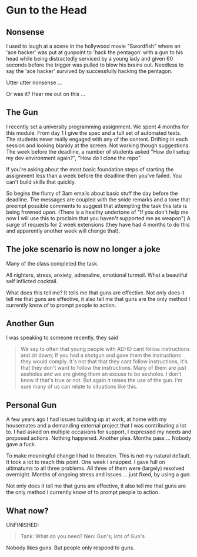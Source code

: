 Gun to the Head
===============


Nonsense
--------

I used to laugh at a scene in the hollywood movie "Swordfish" where an 'ace hacker' was put at gunpoint to 'hack the pentagon' with a gun to his head while being distractedly serviced by a young lady and given 60 seconds before the trigger was pulled to blow his brains out. Needless to say the 'ace hacker' survived by successfully hacking the pentagon.

Utter utter nonsense ...

Or was it?
Hear me out on this ...


The Gun
-------

I recently set a university programming assignment. We spent 4 months for this module. From day 1 I give the spec and a full set of automated tests. The students never really engaged with any of the content. Drifting in each session and looking blankly at the screen. Not working though suggestions.
The week before the deadline, a number of students asked "How do I setup my dev environment again?", "How do I clone the repo".

If you're asking about the most basic foundation steps of starting the assignment less than a week before the deadline then you've failed. You can't build skills that quickly.

So begins the flurry of 3am emails about basic stuff the day before the deadline. The messages are coupled with the snide remarks and a tone that preempt possible comments to suggest that attempting the task this late is being frowned upon. (There is a healthy undertone of "If you don't help me now I will use this to proclaim that you haven't supported me as weapon")
A surge of requests for 2 week extensions (they have had 4 months to do this and apparently another week will change that).


The joke scenario is now no longer a joke
-----------------------------------------

Many of the class completed the task.

All nighters, stress, anxiety, adrenaline, emotional turmoil. What a beautiful self inflicted cocktail.

What does this tell me?
It tells me that guns are effective.
Not only does it tell me that guns are effective, it also tell me that guns are the only method I currently know of to prompt people to action.


Another Gun
-----------

I was speaking to someone recently, they said 
> We say to often that young people with ADHD cant follow instructions and sit down; If you had a shotgun and gave them the instructions they would comply. 
> It's not that that they cant follow instructions, it's that they don't want to follow the instructions.
> Many of them are just assholes and we are giving them an excuse to be assholes.
I don't know if that's true or not. But again it raises the use of the gun.
I'm sure many of us can relate to situations like this.


Personal Gun
------------

A few years ago I had issues building up at work, at home with my housemates and a demanding external project that I was contributing a lot to. 
I had asked on multiple occasions for support, I expressed my needs and proposed actions.
Nothing happened. Another plea. Months pass ...  Nobody gave a fuck.

To make meaningful change I had to threaten. 
This is not my natural default. It took a lot to reach this point. 
One week I snapped.
I gave full on ultimatums to all three problems.
All three of them were (largely) resolved overnight.
Months of ongoing stress and issues ... just fixed, by using a gun.

Not only does it tell me that guns are effective, it also tell me that guns are the only method I currently know of to prompt people to action.


What now?
---------

UNFINISHED:

> Tank: What do you need?
> Neo: Gun's; lots of Gun's

Nobody likes guns.
But people only respond to guns.
